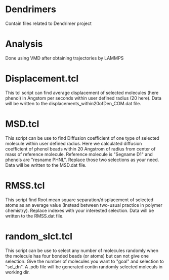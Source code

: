 # Dendrimers
Contain files related to Dendrimer project 

# Analysis
Done using VMD after obtaining trajectories by LAMMPS 

# Displacement.tcl
This tcl script can find average displacement of selected molecules (here phenol) in Angstom per seconds within user defined radius (20 here). 
Data will be written to the displacements_within20ofDen_COM.dat file.

# MSD.tcl
This script can be use to find Diffusion coefficient of one type of selected molecule within user defined radius. Here we calculated diffusion coefficient of phenol beads within 20 Angstrom of radius from center of mass of reference molecule. Reference molecule is "Segname D1" and phenols are "resname PHNL". Replace those two selections as your need.
Data will be written to the MSD.dat file.

# RMSS.tcl
This script find Root mean square separation/displacement of selected atoms as an average value (Instead between two-usual practice in polymer chemistry). Replace indexes with your interested selection.
Data will be written to the RMSS.dat file.

# random_slct.tcl
This script can be use to select any number of molecules randomly when the molecule has four bonded beads (or atoms) but can not give one selection. Give the number of molecules you want to "goal" and selection to "sel_dn".
A .pdb file will be generated contin randomly selected moleculs in working dir.
